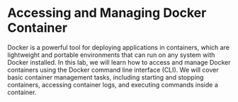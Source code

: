 # Accessing and Managing Docker Container

Docker is a powerful tool for deploying applications in containers, which are lightweight and portable environments that can run on any system with Docker installed. In this lab, we will learn how to access and manage Docker containers using the Docker command line interface (CLI). We will cover basic container management tasks, including starting and stopping containers, accessing container logs, and executing commands inside a container.
